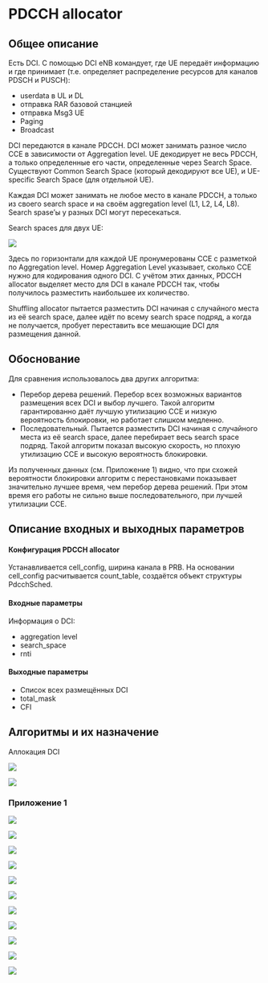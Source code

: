 # PDCCH allocator

## Общее описание

Есть DCI. С помощью DCI eNB командует, где UE передаёт информацию и где принимает (т.е. определяет распределение ресурсов для каналов PDSCH и PUSCH):
   - userdata в UL и DL
   - отправка RAR базовой станцией
   - отправка Msg3 UE
   - Paging
   - Broadcast

DCI передаются в канале PDCCH. DCI может занимать разное число CCE в зависимости от Aggregation level. UE декодирует не весь PDCCH, а только определенные его части, определенные через Search Space. Существуют Common Search Space (который декодируют все UE), и UE-specific Search Space (для отдельной UE).

Каждая DCI может занимать не любое место в канале PDCCH, а только из своего search space и на своём aggregation level (L1, L2, L4, L8). Search spase’ы у разных DCI могут пересекаться.

Search spaces для двух UE:

![](../res/cssp.png)

Здесь по горизонтали для каждой UE пронумерованы CCE с разметкой по Aggregation level. Номер Aggregation Level указывает, сколько CCE нужно для кодирования одного DCI.
С учётом этих данных, PDCCH allocator выделяет место для DCI в канале PDCCH так, чтобы получилось разместить наибольшее их количество. 

Shuffling allocator пытается разместить DCI начиная с случайного места из её search space, далее идёт по всему search space подряд, а когда не получается, пробует переставить все мешающие DCI для размещения данной.

## Обоснование
Для сравнения использовалось два других алгоритма:
- Перебор дерева решений. Перебор всех возможных вариантов размещения всех DCI и выбор лучшего. Такой алгоритм гарантированно даёт лучшую утилизацию CCE и низкую вероятность блокировки, но работает слишком медленно.
-  Последовательный. Пытается разместить DCI начиная с случайного места из её search space, далее перебирает весь search space подряд. Такой алгоритм показал высокую скорость, но плохую утилизацию CCE и высокую вероятность блокировки.

Из полученных данных (см. Приложение 1) видно, что при схожей вероятности блокировки алгоритм с перестановками показывает значительно лучшее время, чем перебор дерева решений. При этом время его работы не сильно выше последовательного, при лучшей утилизации CCE.

## Описание входных и выходных параметров

#### Конфигурация PDCCH allocator

Устанавливается cell_config, ширина канала в PRB. На основании cell_config расчитывается count_table, создаётся объект структуры PdcchSched.

#### Входные параметры

Информация о DCI:
- aggregation level
- search_space
- rnti

#### Выходные параметры

- Список всех размещённых DCI
- total_mask
- CFI

## Алгоритмы и их назначение
Аллокация DCI

![](../res/pdcch/pdcch_fn_try_alloc_scheme.png)

![](../res/pdcch/pdcch_fn_shuffle_scheme.png)

### Приложение 1

![](../res/pdcch/pdcch_plot_allocate_dci_6prb.png)

![](../res/pdcch/pdcch_plot_allocate_dci_25prb.png)

![](../res/pdcch/pdcch_plot_allocate_dci_100prb.png)

![](../res/pdcch/pdcch_plot_free_cce_6prb.png)

![](../res/pdcch/pdcch_plot_free_cce_25prb.png)

![](../res/pdcch/pdcch_plot_free_cce_100prb.png)

![](../res/pdcch/pdcch_plot_time_6prb.png)

![](../res/pdcch/pdcch_plot_time_25prb.png)

![](../res/pdcch/pdcch_plot_time_25prb_tree.png)

![](../res/pdcch/pdcch_plot_time_100prb.png)

![](../res/pdcch/pdcch_plot_time_100prb_tree.png)
